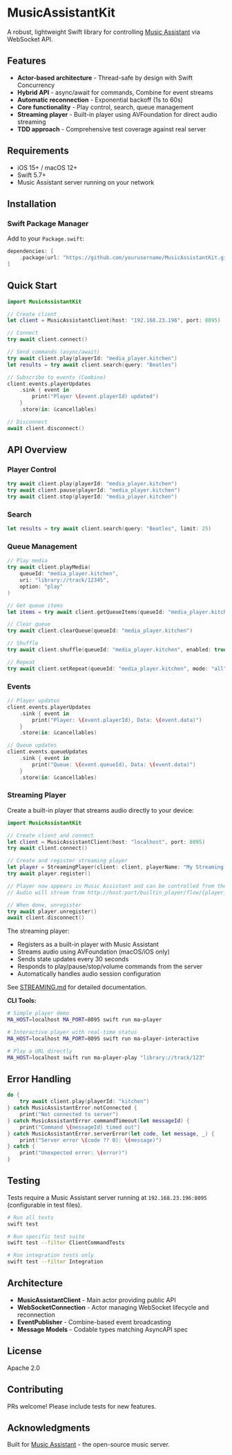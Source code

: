 # MusicAssistantKit

A robust, lightweight Swift library for controlling [Music Assistant](https://music-assistant.io) via WebSocket API.

## Features

- **Actor-based architecture** - Thread-safe by design with Swift Concurrency
- **Hybrid API** - async/await for commands, Combine for event streams
- **Automatic reconnection** - Exponential backoff (1s to 60s)
- **Core functionality** - Play control, search, queue management
- **Streaming player** - Built-in player using AVFoundation for direct audio streaming
- **TDD approach** - Comprehensive test coverage against real server

## Requirements

- iOS 15+ / macOS 12+
- Swift 5.7+
- Music Assistant server running on your network

## Installation

### Swift Package Manager

Add to your `Package.swift`:

```swift
dependencies: [
    .package(url: "https://github.com/yourusername/MusicAssistantKit.git", from: "1.0.0")
]
```

## Quick Start

```swift
import MusicAssistantKit

// Create client
let client = MusicAssistantClient(host: "192.168.23.196", port: 8095)

// Connect
try await client.connect()

// Send commands (async/await)
try await client.play(playerId: "media_player.kitchen")
let results = try await client.search(query: "Beatles")

// Subscribe to events (Combine)
client.events.playerUpdates
    .sink { event in
        print("Player \(event.playerId) updated")
    }
    .store(in: &cancellables)

// Disconnect
await client.disconnect()
```

## API Overview

### Player Control

```swift
try await client.play(playerId: "media_player.kitchen")
try await client.pause(playerId: "media_player.kitchen")
try await client.stop(playerId: "media_player.kitchen")
```

### Search

```swift
let results = try await client.search(query: "Beatles", limit: 25)
```

### Queue Management

```swift
// Play media
try await client.playMedia(
    queueId: "media_player.kitchen",
    uri: "library://track/12345",
    option: "play"
)

// Get queue items
let items = try await client.getQueueItems(queueId: "media_player.kitchen")

// Clear queue
try await client.clearQueue(queueId: "media_player.kitchen")

// Shuffle
try await client.shuffle(queueId: "media_player.kitchen", enabled: true)

// Repeat
try await client.setRepeat(queueId: "media_player.kitchen", mode: "all")
```

### Events

```swift
// Player updates
client.events.playerUpdates
    .sink { event in
        print("Player: \(event.playerId), Data: \(event.data)")
    }
    .store(in: &cancellables)

// Queue updates
client.events.queueUpdates
    .sink { event in
        print("Queue: \(event.queueId), Data: \(event.data)")
    }
    .store(in: &cancellables)
```

### Streaming Player

Create a built-in player that streams audio directly to your device:

```swift
import MusicAssistantKit

// Create client and connect
let client = MusicAssistantClient(host: "localhost", port: 8095)
try await client.connect()

// Create and register streaming player
let player = StreamingPlayer(client: client, playerName: "My Streaming Player")
try await player.register()

// Player now appears in Music Assistant and can be controlled from the web interface
// Audio will stream from http://host:port/builtin_player/flow/{player_id}.mp3

// When done, unregister
try await player.unregister()
await client.disconnect()
```

The streaming player:
- Registers as a built-in player with Music Assistant
- Streams audio using AVFoundation (macOS/iOS only)
- Sends state updates every 30 seconds
- Responds to play/pause/stop/volume commands from the server
- Automatically handles audio session configuration

See [STREAMING.md](STREAMING.md) for detailed documentation.

**CLI Tools:**
```bash
# Simple player demo
MA_HOST=localhost MA_PORT=8095 swift run ma-player

# Interactive player with real-time status
MA_HOST=localhost MA_PORT=8095 swift run ma-player-interactive

# Play a URL directly
MA_HOST=localhost swift run ma-player-play "library://track/123"
```

## Error Handling

```swift
do {
    try await client.play(playerId: "kitchen")
} catch MusicAssistantError.notConnected {
    print("Not connected to server")
} catch MusicAssistantError.commandTimeout(let messageId) {
    print("Command \(messageId) timed out")
} catch MusicAssistantError.serverError(let code, let message, _) {
    print("Server error \(code ?? 0): \(message)")
} catch {
    print("Unexpected error: \(error)")
}
```

## Testing

Tests require a Music Assistant server running at `192.168.23.196:8095` (configurable in test files).

```bash
# Run all tests
swift test

# Run specific test suite
swift test --filter ClientCommandTests

# Run integration tests only
swift test --filter Integration
```

## Architecture

- **MusicAssistantClient** - Main actor providing public API
- **WebSocketConnection** - Actor managing WebSocket lifecycle and reconnection
- **EventPublisher** - Combine-based event broadcasting
- **Message Models** - Codable types matching AsyncAPI spec

## License

Apache 2.0

## Contributing

PRs welcome! Please include tests for new features.

## Acknowledgments

Built for [Music Assistant](https://music-assistant.io) - the open-source music server.
